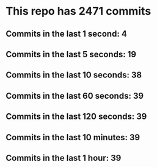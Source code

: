 # This repo has 2471 commits

## Commits in the last 1 second: 4
## Commits in the last 5 seconds: 19
## Commits in the last 10 seconds: 38
## Commits in the last 60 seconds: 39
## Commits in the last 120 seconds: 39
## Commits in the last 10 minutes: 39
## Commits in the last 1 hour: 39

